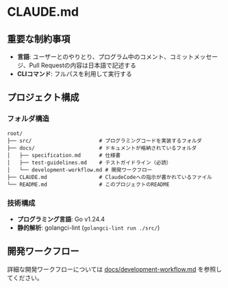 # CLAUDE.md

## 重要な制約事項

- **言語**: ユーザーとのやりとり、プログラム中のコメント、コミットメッセージ、Pull Requestの内容は日本語で記述する
- **CLIコマンド**: フルパスを利用して実行する

## プロジェクト構成

### フォルダ構造
```text
root/
├── src/                      # プログラミングコードを実装するフォルダ
├── docs/                     # ドキュメントが格納されているフォルダ
│   ├── specification.md      # 仕様書
│   ├── test-guidelines.md    # テストガイドライン（必読）
│   └── development-workflow.md # 開発ワークフロー
├── CLAUDE.md                 # ClaudeCodeへの指示が書かれているファイル
└── README.md                 # このプロジェクトのREADME
```

### 技術構成
- **プログラミング言語**: Go v1.24.4
- **静的解析**: golangci-lint (`golangci-lint run ./src/`)

## 開発ワークフロー

詳細な開発ワークフローについては [docs/development-workflow.md](./docs/development-workflow.md) を参照してください。


